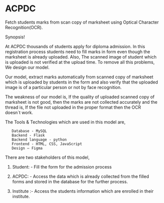 # ACPDC
Fetch students marks from scan copy of marksheet using Optical Character Recognition(OCR).

Synopsis!

At ACPDC thousands of students apply for diploma admission. In this registration process students need to fill marks in form even though 
the marksheet is already uploaded. Also, The scanned image of student which is uploaded is not verified at the upload time. To remove all 
this problems, We design our model.

Our model, extract marks automatically from scanned copy of marksheet which is uploaded by students in the form and also verify that the 
uploaded image is of a particular person or not by face recognition.

The weakness of our model is, If the quality of uploaded scanned copy of marksheet is not good, then the marks are not collected accurately 
and the thread is, If the file not uploaded in the proper format then the OCR doesn`t work. 

The Tools & Technologies which are used in this model are,
                
                
       Database - MySQL
       Backend - Flask
       Backend language - python
       Frontend - HTML, CSS, JavaScript
       Design – Figma

There are two stakeholders of this model, 

 1) Student: - Fill the form for the admission process 
 
 2) ACPDC: - Access the data which is already collected from the filled forms and stored in the database for the further process. 
 
 3) Institute :- Access the students information which are enrolled in their institute.
